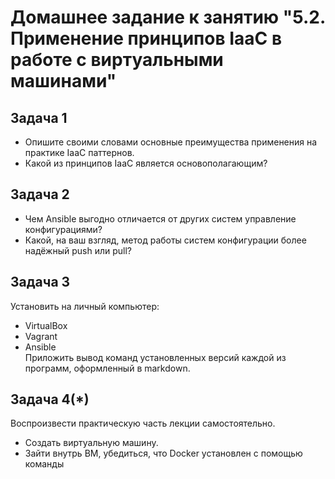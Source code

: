 
# Домашнее задание к занятию "5.2. Применение принципов IaaC в работе с виртуальными машинами"

## Задача 1  
- Опишите своими словами основные преимущества применения на практике IaaC паттернов.  
- Какой из принципов IaaC является основополагающим?  


## Задача 2  
- Чем Ansible выгодно отличается от других систем управление конфигурациями?  
- Какой, на ваш взгляд, метод работы систем конфигурации более надёжный push или pull?  

## Задача 3  
Установить на личный компьютер:  

- VirtualBox  
- Vagrant  
- Ansible  
Приложить вывод команд установленных версий каждой из программ, оформленный в markdown.  

## Задача 4(*)  
Воспроизвести практическую часть лекции самостоятельно.  

- Создать виртуальную машину.  
- Зайти внутрь ВМ, убедиться, что Docker установлен с помощью команды  

